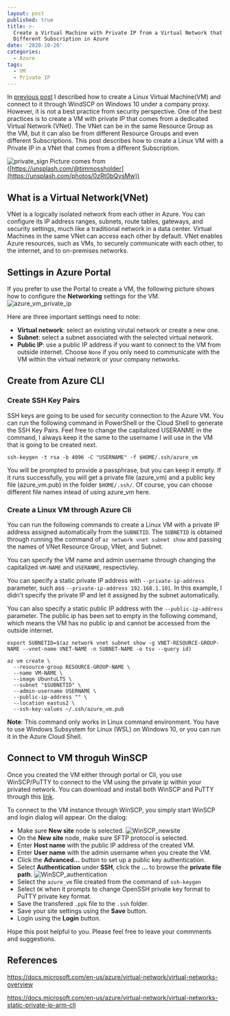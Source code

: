 ```yaml
---
layout: post
published: true
title: >-
  Create a Virtual Machine with Private IP from a Virtual Network that's in a
  Different Subscription in Azure
date: '2020-10-20'
categories:
  - Azure
tags:
  - VM
  - Private IP
---
```

In [previous post](https://leifengblog.net/blog/create-and-connect-to-azure-vm-under-company-proxy/) I described how to create a Linux Virtual Machine(VM) and connect to it through WindSCP on Windows 10 under a company proxy. However, it is not a best practice from security perspective. One of the best practices is to create a VM with private IP that comes from a dedicated Virtual Network (VNet). The VNet can be in the same Resource Group as the VM, but it can also be from different Resource Groups and even different Subscriptions. This post describes how to create a Linux VM with a Private IP in a VNet that comes from a different Subscription.
<!--more-->

![private_sign]({{site.baseurl}}/img/post/private_sign.jpg)
Picture comes from ([https://unsplash.com/@timmossholder](https://unsplash.com/photos/0zRt0bQysMw))

## What is a Virtual Network(VNet)
VNet is a logically isolated network from each other in Azure. You can configure its IP address ranges, subnets, route tables, gateways, and security settings, much like a traditional network in a data center. Virtual Machines in the same VNet can access each other by default. VNet enables Azure resources, such as VMs, to securely communicate with each other, to the internet, and to on-premises networks.

## Settings in Azure Portal
If you prefer to use the Portal to create a VM, the following picture shows how to configure the **Networking** settings for the VM.
![azure_vm_private_ip]({{site.baseurl}}/img/post/azure_vm_private_ip.PNG)

Here are three important settings need to note:
* **Virtual network**: select an existing virutal network or create a new one.
* **Subnet**: select a subnet associated with the selected virtual network.
* **Public IP**: use a public IP address if you want to connect to the VM from outside internet. Choose `None` if you only need to communicate with the VM within the virtual network or your company networks.

## Create from Azure CLI

### Create SSH Key Pairs
SSH keys are going to be used for security connection to the Azure VM. You can run the following command in PowerShell or the Cloud Shell to generate the SSH Key Pairs. Feel free to change the capitalized USERANME in the command, I always keep it the same to the username I will use in the VM that is going to be created next.
```
ssh-keygen -t rsa -b 4096 -C "USERNAME" -f $HOME/.ssh/azure_vm
```

You will be prompted to provide a passphrase, but you can keep it empty. If it runs successfully, you will get a private file (azure_vm) and a public key file (azure_vm.pub) in the folder `$HOME/.ssh/`. Of course, you can choose different file names intead of using azure_vm here.

### Create a Linux VM through Azure Cli

You can run the following commands to create a Linux VM with a private IP address assigned automatically from the `SUBNETID`. The `SUBNETID` is obtained through running the command of `az network vnet subnet show` and passing the names of VNet Resource Group, VNet, and Subnet. 

You can specify the VM name and admin username through changing the capitalized `VM-NAME` and `USERANME`, respectivley. 

You can specify a static private IP address with `--private-ip-address` parameter, such ass `--private-ip-address 192.168.1.101`. In this example, I didn't specify the private IP and let it assigned by the subnet automatically. 

You can also specify a static public IP address with the `--public-ip-address` parameter. The public ip has been set to empty in the following command, which means the VM has no public ip and cannot be accessed from the outside internet. 

```
export SUBNETID=$(az network vnet subnet show -g VNET-RESOURCE-GROUP-NAME --vnet-name VNET-NAME -n SUBNET-NAME -o tsv --query id)

az vm create \
  --resource-group RESOURCE-GROUP-NAME \
  --name VM-NAME \
  --image UbuntuLTS \
  --subnet "$SUBNETID" \
  --admin-username USERNAME \
  --public-ip-address "" \
  --location eastus2 \
  --ssh-key-values ~/.ssh/azure_vm.pub
```

**Note**: This command only works in Linux command environment. You have to use Windows Subsystem for Linux (WSL) on Windows 10, or you can run it in the Azure Cloud Shell.

## Connect to VM throguh WinSCP

Once you created the VM either through portal or Cli, you use WinSCP/PuTTY to connect to the VM using the private ip within your privated network. You can download and install both WinSCP and PuTTY through this [link](https://winscp.net/eng/downloads.php).

To connect to the VM instance through WinSCP, you simply start WinSCP and login dialog will appear. On the dialog:

* Make sure **New site** node is selected.
![WinSCP_newsite]({{site.baseurl}}/img/post/Winscp_newsite.PNG)
* On the **New site** node, make sure SFTP protocol is selected.
* Enter **Host name** with the public IP address of the created VM.
* Enter **User name** with the admin username when you create the VM.
* Click the **Advanced...** button to set up a public key authentication.
* Select **Authentication** under **SSH**, click the **...** to browse the **private file path**.
![WinSCP_authentication]({{site.baseurl}}/img/post/Winscp_authentication.PNG)
* Select the `azure_vm` file created from the command of `ssh-keygen`
* Select `OK` when it prompts to change OpenSSH private key format to PuTTY private key format.
* Save the transfered `.ppk` file to the `.ssh` folder.
* Save your site settings using the **Save** button.
* Login using the **Login** button.

Hope this post helpful to you. Please feel free to leave your commments and suggestions.

## References
https://docs.microsoft.com/en-us/azure/virtual-network/virtual-networks-overview

https://docs.microsoft.com/en-us/azure/virtual-network/virtual-networks-static-private-ip-arm-cli
